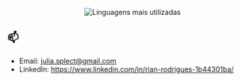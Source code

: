 <!-- # Sobre mim 



## 🚀 Tecnologias que eu uso 

- **Java**
- **C**
- **JavaScript**
- **Node.js**
- **MySQL**
- **Git**

## 🌱 Atualmente estou aprendendo

- **Frameworks modernos**: Estou explorando frameworks como React e Spring para expandir minhas habilidades em desenvolvimento front-end e back-end.
- **Melhores práticas em DevOps**: Automação de deploys e integração contínua. 

## 📈 Linguagens mais utilizadas
-->
<p align="center">
  <img src="https://github-readme-stats.vercel.app/api/top-langs/?username=riansx&layout=compact&langs_count=6&theme=tokyonight" alt="Linguagens mais utilizadas" />
</p>

<!--## 📈 Alguns dos meus projetos

- [Projeto 1](link-do-repositorio): Descrição breve do que o projeto faz.
- [Projeto 2](link-do-repositorio): Descrição breve do que o projeto faz.
- [Projeto 3](link-do-repositorio): Descrição breve do que o projeto faz.
-->
  ## 📫 

- Email: julia.splect@gmail.com
- LinkedIn: https://www.linkedin.com/in/rian-rodrigues-1b44301ba/



